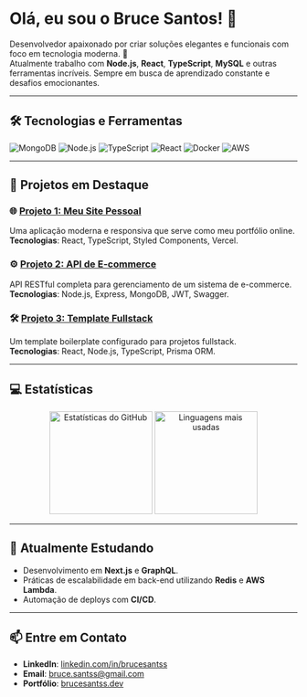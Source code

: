 # Olá, eu sou o Bruce Santos! 👋

Desenvolvedor apaixonado por criar soluções elegantes e funcionais com foco em tecnologia moderna. 🚀  
Atualmente trabalho com **Node.js**, **React**, **TypeScript**, **MySQL** e outras ferramentas incríveis. Sempre em busca de aprendizado constante e desafios emocionantes.  

---

## 🛠️ Tecnologias e Ferramentas

![MongoDB](https://img.shields.io/badge/MongoDB-47A248?style=for-the-badge&logo=mongodb&logoColor=white)
![Node.js](https://img.shields.io/badge/Node.js-339933?style=for-the-badge&logo=nodedotjs&logoColor=white)
![TypeScript](https://img.shields.io/badge/TypeScript-3178C6?style=for-the-badge&logo=typescript&logoColor=white)
![React](https://img.shields.io/badge/React-61DAFB?style=for-the-badge&logo=react&logoColor=white)
![Docker](https://img.shields.io/badge/Docker-2496ED?style=for-the-badge&logo=docker&logoColor=white)
![AWS](https://img.shields.io/badge/AWS-FF9900?style=for-the-badge&logo=amazonaws&logoColor=white)

---

## 📌 Projetos em Destaque

### 🌐 [Projeto 1: Meu Site Pessoal](https://github.com/brucesantss/meu-site-pessoal)  
Uma aplicação moderna e responsiva que serve como meu portfólio online.  
**Tecnologias**: React, TypeScript, Styled Components, Vercel.  

### ⚙️ [Projeto 2: API de E-commerce](https://github.com/brucesantss/api-ecommerce)  
API RESTful completa para gerenciamento de um sistema de e-commerce.  
**Tecnologias**: Node.js, Express, MongoDB, JWT, Swagger.

### 🛠️ [Projeto 3: Template Fullstack](https://github.com/brucesantss/template-fullstack)  
Um template boilerplate configurado para projetos fullstack.  
**Tecnologias**: React, Node.js, TypeScript, Prisma ORM.

---

## 💻 Estatísticas

<div align="center">
  <img src="https://github-readme-stats.vercel.app/api?username=brucesantss&show_icons=true&theme=radical" alt="Estatísticas do GitHub" height="180px"/>
  <img src="https://github-readme-stats.vercel.app/api/top-langs/?username=brucesantss&layout=compact&theme=radical" alt="Linguagens mais usadas" height="180px"/>
</div>

---

## 🌱 Atualmente Estudando

- Desenvolvimento em **Next.js** e **GraphQL**.
- Práticas de escalabilidade em back-end utilizando **Redis** e **AWS Lambda**.
- Automação de deploys com **CI/CD**.

---

## 📫 Entre em Contato

- **LinkedIn**: [linkedin.com/in/brucesantss](https://linkedin.com/in/brucesantss)  
- **Email**: [bruce.santss@gmail.com](mailto:bruce.santss@gmail.com)  
- **Portfólio**: [brucesantss.dev](https://brucesantss.dev)  
